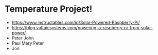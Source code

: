 # Temperature Project!

- https://www.instructables.com/id/Solar-Powered-Raspberry-Pi/
- https://blog.voltaicsystems.com/powering-a-raspberry-pi-from-solar-power/
- Peter John
- Paul Mary Peter
- Jon
